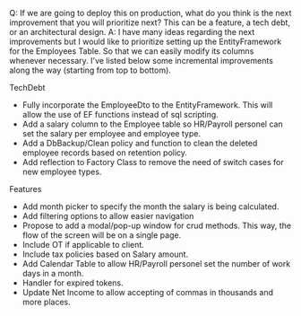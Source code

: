Q: If we are going to deploy this on production, what do you think is the next improvement that you will prioritize next? This can be a feature, a tech debt, or an architectural design.
A: I have many ideas regarding the next improvements but I would like to prioritize setting up the EntityFramework for the Employees Table. So that we can easily modify its columns whenever necessary.
I've listed below some incremental improvements along the way (starting from top to bottom).

TechDebt
* Fully incorporate the EmployeeDto to the EntityFramework. This will allow the use of EF functions instead of sql scripting.
* Add a salary column to the Employee table so HR/Payroll personel can set the salary per employee and employee type.
* Add a DbBackup/Clean policy and function to clean the deleted employee records based on retention policy.
* Add reflection to Factory Class to remove the need of switch cases for new employee types.

Features
* Add month picker to specify the month the salary is being calculated.
* Add filtering options to allow easier navigation
* Propose to add a modal/pop-up window for crud methods. This way, the flow of the screen will be on a single page.
* Include OT if applicable to client.
* Include tax policies based on Salary amount.
* Add Calendar Table to allow HR/Payroll personel set the number of work days in a month. 
* Handler for expired tokens. 
* Update Net Income to allow accepting of commas in thousands and more places.
